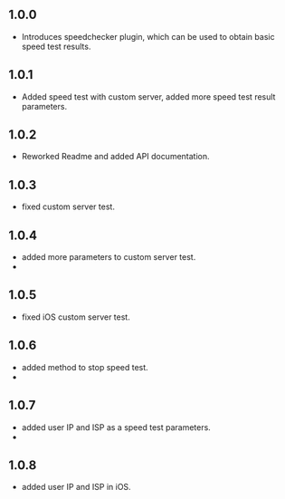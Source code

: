 ## 1.0.0
* Introduces speedchecker plugin, which can be used to obtain basic speed test results.

## 1.0.1
* Added speed test with custom server, added more speed test result parameters.

## 1.0.2
* Reworked Readme and added API documentation.

## 1.0.3
* fixed custom server test.

## 1.0.4
* added more parameters to custom server test.
* 
## 1.0.5
* fixed iOS custom server test.

## 1.0.6
* added method to stop speed test.
* 
## 1.0.7
* added user IP and ISP as a speed test parameters.
* 
## 1.0.8
* added user IP and ISP in iOS.


